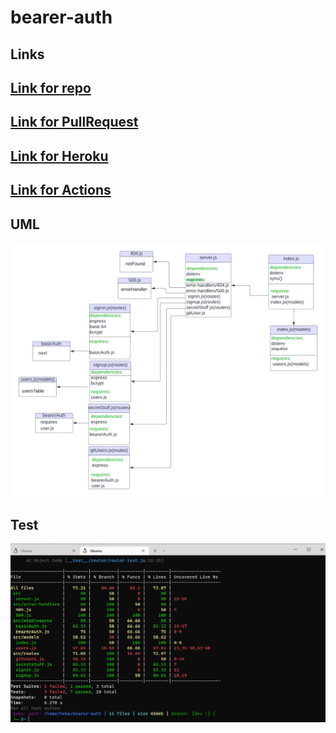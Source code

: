# bearer-auth
## Links
## [Link for repo](https://github.com/HebaAlhamaydh/bearer-auth)
## [Link for PullRequest](https://github.com/HebaAlhamaydh/bearer-auth/pull/1)
## [Link for Heroku](https://heba-bearer-auth.herokuapp.com/)
## [Link for Actions](https://github.com/HebaAlhamaydh/bearer-auth/actions)

## UML
![](UML.png)

## Test
![](Test.png)

